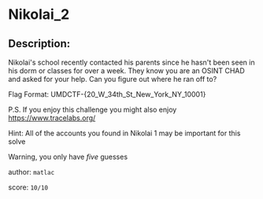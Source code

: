 
# Nikolai_2
## Description:
Nikolai's school recently contacted his parents since he hasn't been seen in his dorm or classes for over a week. They know you are an OSINT CHAD and asked for your help. Can you figure out where he ran off to?

Flag Format: UMDCTF-{20_W_34th_St_New_York_NY_10001}

P.S. If you enjoy this challenge you might also enjoy https://www.tracelabs.org/

Hint: All of the accounts you found in Nikolai 1 may be important for this solve

Warning, you only have _five_ guesses

author: `matlac`

score: `10/10`

